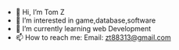 - 👋 Hi, I’m Tom Z
- 👀 I’m interested in game,database,software
- 🌱 I’m currently learning web Development
- 📫 How to reach me: Email: zt88313@gmail.com

<!---
zt88313/zt88313 is a ✨ special ✨ repository because its `README.md` (this file) appears on your GitHub profile.
You can click the Preview link to take a look at your changes.
--->
